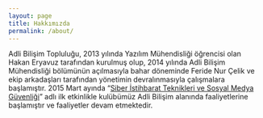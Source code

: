 ```yaml
---
layout: page
title: Hakkımızda
permalink: /about/
---
```


Adli Bilişim Topluluğu, 2013 yılında Yazılım Mühendisliği öğrencisi olan Hakan Eryavuz tarafından kurulmuş olup, 2014 yılında Adli Bilişim Mühendisliği bölümünün açılmasıyla bahar döneminde Feride Nur Çelik ve ekip arkadaşları tarafından yönetimin devralınmasıyla çalışmalara başlamıştır. 2015 Mart ayında “[Siber İstihbarat Teknikleri ve Sosyal Medya Güvenliği](https://fuadlibilisim.github.io/abt/action/2015/03/19/Siber-istihbarat-teknikleri.html)” adlı ilk etkinlikle kulübümüz Adli Bilişim alanında faaliyetlerine başlamıştır ve faaliyetler devam etmektedir.
